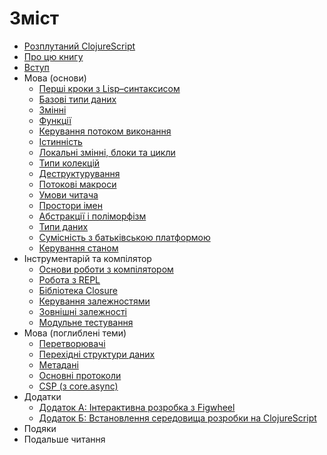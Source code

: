 # Зміст

* [Розплутаний ClojureScript](./README.md)
* [Про цю книгу](./manuscript/01-About-this-book.md)
* [Вступ](./manuscript/02-Introduction.md)
* Мова (основи)
  * [Перші кроки з Lisp–синтаксисом](./manuscript/03-01-First-steps-with-Lisp-syntax.md)
  * [Базові типи даних](./manuscript/03-02-The-base-data-types.md)
  * [Змінні](./manuscript/03-03-Vars.md)
  * [Функції](./manuscript/03-04-Functions.md)
  * [Керування потоком виконання](./manuscript/03-05-Flow-control.md)
  * [Істинність](./manuscript/03-06-Truthiness.md)
  * [Локальні змінні, блоки та цикли](./manuscript/03-07-Locals-Blocks-and-Loops.md)
  * [Типи колекцій](./manuscript/03-08-Collection-types.md)
  * [Деструктурування](./manuscript/03-09-Destructuring.md)
  * [Потокові макроси](./manuscript/03-10-Threading-Macros.md)
  * [Умови читача](./manuscript/03-11-Reader-Conditionals.md)
  * [Простори імен](./manuscript/03-12-Namespaces.md)
  * [Абстракції і поліморфізм](./manuscript/03-13-Abstractions-and-Polymorphism.md)
  * [Типи даних](./manuscript/03-14-Data-types.md)
  * [Сумісність з батьківською платформою](./manuscript/03-15-Host-interoperability.md)
  * [Керування станом](./manuscript/03-16-State-management.md)
* Інструментарій та компілятор
  * [Основи роботи з компілятором](./manuscript/04-01-Getting-Started-with-the-Compiler.md)
  * [Робота з REPL](./manuscript/04-02-Working-with-the-REPL.md)
  * [Бібліотека Closure](./manuscript/04-03-The-Closure-Library.md)
  * [Керування залежностями](./manuscript/04-04-Dependency-management.md)
  * [Зовнішні залежності](./manuscript/04-05-External-dependencies.md)
  * [Модульне тестування](./manuscript/04-06-Unit-testing.md)
* Мова (поглиблені теми)
  * [Перетворювачі](./manuscript/05-01-Transducers.md)
  * [Перехідні структури даних](./manuscript/05-02-Transients.md)
  * [Метадані](./manuscript/05-03-Metadata.md)
  * [Основні протоколи](./manuscript/05-04-Core-protocols.md)
  * [CSP (з core.async)](./manuscript/05-05-CSP.md)
* Додатки
  * [Додаток А: Інтерактивна розробка з Figwheel](./manuscript/06-Appendix.md)
  * [Додаток Б: Встановлення середовища розробки на ClojureScript](./manuscript/06-Appendix.md)
* Подяки
* Подальше читання
